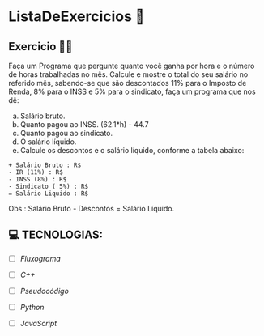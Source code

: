 # ListaDeExercicios 🚀

## Exercicio 👨‍💻

Faça um Programa que pergunte quanto você ganha por hora e o número de horas trabalhadas no mês. Calcule e mostre o total do seu salário no referido mês, sabendo-se que são descontados 11% para o Imposto de Renda, 8% para o INSS e 5% para o sindicato, faça um programa que nos dê:

<ol type="a">
<li>Salário bruto. </li>
<li>Quanto pagou ao INSS. (62.1*h) - 44.7</li>
<li>Quanto pagou ao sindicato. </li>
<li>O salário líquido. </li>
<li>Calcule os descontos e o salário líquido, conforme a tabela abaixo:</li>
</ol>

```
+ Salário Bruto : R$
- IR (11%) : R$
- INSS (8%) : R$
- Sindicato ( 5%) : R$
= Salário Liquido : R$

```

Obs.: Salário Bruto - Descontos = Salário Líquido.
## 💻 TECNOLOGIAS:

- [ ] _Fluxograma_
- [ ] _C++_
- [ ] _Pseudocódigo_
- [ ] _Python_
- [ ] _JavaScript_


